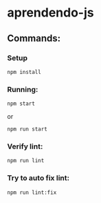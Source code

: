 # aprendendo-js

## Commands:

### Setup
```
npm install
```

### Running:
```
npm start
```
or
```
npm run start
```


### Verify lint:
```
npm run lint
```

### Try to auto fix lint:
```
npm run lint:fix
```
